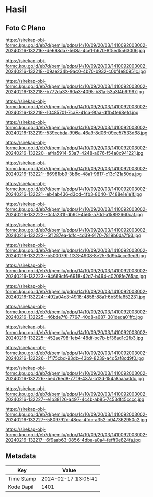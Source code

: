# Hasil

## Foto C Plano

https://sirekap-obj-formc.kpu.go.id/eb7d/pemilu/pdpr/14/10/09/20/03/1410092003002-20240216-132216--de698da7-563a-4ce1-b670-8f5ed5563006.jpg

https://sirekap-obj-formc.kpu.go.id/eb7d/pemilu/pdpr/14/10/09/20/03/1410092003002-20240216-132218--09ae234b-9ac0-4b70-b932-c0bf4e80951c.jpg

https://sirekap-obj-formc.kpu.go.id/eb7d/pemilu/pdpr/14/10/09/20/03/1410092003002-20240216-132218--b772da33-60a3-4095-b81a-53a3f4b6f997.jpg

https://sirekap-obj-formc.kpu.go.id/eb7d/pemilu/pdpr/14/10/09/20/03/1410092003002-20240216-132219--10485701-7ca8-41ca-9faa-dffb4fe68efd.jpg

https://sirekap-obj-formc.kpu.go.id/eb7d/pemilu/pdpr/14/10/09/20/03/1410092003002-20240216-132219--539ccbda-996a-46a9-8d06-09ee57533d68.jpg

https://sirekap-obj-formc.kpu.go.id/eb7d/pemilu/pdpr/14/10/09/20/03/1410092003002-20240216-132220--af4a5914-53a7-4248-a676-f54a8c941221.jpg

https://sirekap-obj-formc.kpu.go.id/eb7d/pemilu/pdpr/14/10/09/20/03/1410092003002-20240216-132221--86981bb9-3b8c-48a1-9817-c13c121a50da.jpg

https://sirekap-obj-formc.kpu.go.id/eb7d/pemilu/pdpr/14/10/09/20/03/1410092003002-20240216-132221--eb4ab436-d3cd-4fb3-8040-17488e1e1e1f.jpg

https://sirekap-obj-formc.kpu.go.id/eb7d/pemilu/pdpr/14/10/09/20/03/1410092003002-20240216-132222--0cfa231f-db90-4565-a70d-a15892660caf.jpg

https://sirekap-obj-formc.kpu.go.id/eb7d/pemilu/pdpr/14/10/09/20/03/1410092003002-20240216-132222--5f1287ea-1dfc-4d39-9170-7819b6da7f93.jpg

https://sirekap-obj-formc.kpu.go.id/eb7d/pemilu/pdpr/14/10/09/20/03/1410092003002-20240216-132223--b500079f-1f33-4908-8e25-3d9b4cce3ed9.jpg

https://sirekap-obj-formc.kpu.go.id/eb7d/pemilu/pdpr/14/10/09/20/03/1410092003002-20240216-132223--94669cf6-6918-42d7-b464-c0208fe765ac.jpg

https://sirekap-obj-formc.kpu.go.id/eb7d/pemilu/pdpr/14/10/09/20/03/1410092003002-20240216-132224--492a04c3-4918-4858-88a1-6b59fa652231.jpg

https://sirekap-obj-formc.kpu.go.id/eb7d/pemilu/pdpr/14/10/09/20/03/1410092003002-20240216-132225--46bde7f8-7767-40d8-a687-381deda01ffc.jpg

https://sirekap-obj-formc.kpu.go.id/eb7d/pemilu/pdpr/14/10/09/20/03/1410092003002-20240216-132225--452ae798-1eb4-48df-bc7b-bf36ad1c2fb3.jpg

https://sirekap-obj-formc.kpu.go.id/eb7d/pemilu/pdpr/14/10/09/20/03/1410092003002-20240216-132226--1f175cbd-93db-43b9-8239-a4d5af8cd9f0.jpg

https://sirekap-obj-formc.kpu.go.id/eb7d/pemilu/pdpr/14/10/09/20/03/1410092003002-20240216-132226--5ed76ed8-77f9-437a-b12d-154a8aaaa0dc.jpg

https://sirekap-obj-formc.kpu.go.id/eb7d/pemilu/pdpr/14/10/09/20/03/1410092003002-20240216-132227--e1b38126-a497-4c4b-ab85-7453df45cccc.jpg

https://sirekap-obj-formc.kpu.go.id/eb7d/pemilu/pdpr/14/10/09/20/03/1410092003002-20240216-132227--5809792d-48ca-4fdc-a352-b047362950c2.jpg

https://sirekap-obj-formc.kpu.go.id/eb7d/pemilu/pdpr/14/10/09/20/03/1410092003002-20240216-132217--6f9aab63-0856-4dba-a0a4-fefff0e824fa.jpg


## Metadata

| Key        | Value               |
| ---------- | ------------------- |
| Time Stamp | 2024-02-17 13:05:41 |
| Kode Dapil | 1401                |



